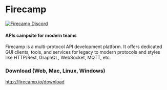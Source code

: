 
# Firecamp
[![Firecamp Discord](https://badgen.net/discord/members/8hRaqhK)](https://discord.gg/8hRaqhK)

#### APIs campsite for modern teams
Firecamp is a multi-protocol API development platform. It offers dedicated GUI clients, tools, and services for legacy to modern protocols and styles like HTTP/Rest, GraphQL, WebSocket, MQTT, etc.

### Download (Web, Mac, Linux, Windows)

http://firecamp.io/download
